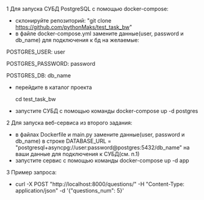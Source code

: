 ﻿1 Для запуска СУБД PostgreSQL с помощью docker-compose:
- склонируйте репозиторий: "git clone https://github.com/pythonMaks/test_task_bw"
- в файле docker-compose.yml замените данные(user, password и db_name) для подключения к бд на желаемые:

 POSTGRES_USER: user

 POSTGRES_PASSWORD: password
 
 POSTGRES_DB: db_name

- перейдите в каталог проекта
  
  cd test_task_bw
 - запустите СУБД с помощью команды 
 docker-compose up -d postgres


2 Для запуска веб-сервиса из второго задания:
- в файлах Dockerfile и main.py замените данные(user, password и db_name) в строке 
DATABASE_URL = "postgresql+asyncpg://user:password@postgres:5432/db_name"
на ваши данные для подключения к СУБД(см. п.1)
- запустите сервис с помощью команды
docker-compose up -d app

3 Пример запроса:
- curl -X POST "http://localhost:8000/questions/" -H "Content-Type: application/json" -d '{"questions_num": 5}'

